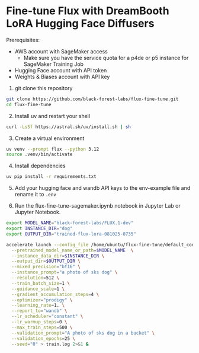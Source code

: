 # Fine-tune Flux with DreamBooth LoRA Hugging Face Diffusers

Prerequisites:
- AWS account with SageMaker access
     - Make sure you have the service quota for a p4de or p5 instance for SageMaker Training Job
- Hugging Face account with API token
- Weights & Biases account with API key

1. git clone this repository
``` bash
git clone https://github.com/black-forest-labs/flux-fine-tune.git
cd flux-fine-tune
```
2. Install uv and restart your shell
``` bash
curl -LsSf https://astral.sh/uv/install.sh | sh
```
3. Create a virtual environment
``` bash
uv venv --prompt flux --python 3.12
source .venv/bin/activate
```
4. Install dependencies
``` bash
uv pip install -r requirements.txt
```
5. Add your hugging face and wandb API keys to the env-example file and rename it to `.env`

5. Run the flux-fine-tune-sagemaker.ipynb notebook in Jupyter Lab or Jupyter Notebook.



``` bash
export MODEL_NAME="black-forest-labs/FLUX.1-dev"
export INSTANCE_DIR="dog"
export OUTPUT_DIR="trained-flux-lora-081025-0735"

accelerate launch --config_file /home/ubuntu/flux-fine-tune/default_config.yaml train_dreambooth_lora_flux.py \
  --pretrained_model_name_or_path=$MODEL_NAME  \
  --instance_data_dir=$INSTANCE_DIR \
  --output_dir=$OUTPUT_DIR \
  --mixed_precision="bf16" \
  --instance_prompt="a photo of sks dog" \
  --resolution=512 \
  --train_batch_size=1 \
  --guidance_scale=1 \
  --gradient_accumulation_steps=4 \
  --optimizer="prodigy" \
  --learning_rate=1. \
  --report_to="wandb" \
  --lr_scheduler="constant" \
  --lr_warmup_steps=0 \
  --max_train_steps=500 \
  --validation_prompt="A photo of sks dog in a bucket" \
  --validation_epochs=25 \
  --seed="0" > train.log 2>&1 &
  ```